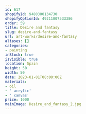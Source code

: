 ```yaml
---
id: 617
shopifyId: 9480300134730
shopifyOptionId: 49211007533386
order: 59
title: Desire and fantasy
slug: desire-and-fantasy
url: art-works/desire-and-fantasy
aliases: []
categories:
- painting
inStock: true
isVisible: true
location: Spain
height: 50
width: 50
date: 2023-01-01T00:00:00Z
materials:
- oil
- ' acrylic'
- ' canvas'
price: 1000
mainImage: Desire_and_fantasy_2.jpg
---
```

